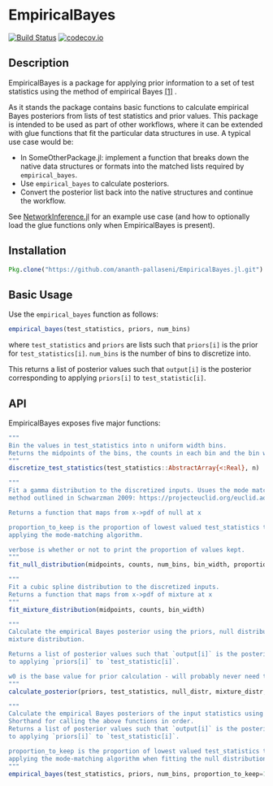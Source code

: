 # EmpiricalBayes

[![Build Status](https://travis-ci.org/ananth-pallaseni/EmpiricalBayes.jl.svg?branch=master)](https://travis-ci.org/ananth-pallaseni/EmpiricalBayes.jl)
[![codecov.io](http://codecov.io/github/ananth-pallaseni/EmpiricalBayes.jl/coverage.svg?branch=master)](http://codecov.io/github/ananth-pallaseni/EmpiricalBayes.jl?branch=master)

## Description
EmpiricalBayes is a package for applying prior information to a set of test statistics using the method of empirical Bayes [[1]](https://en.wikipedia.org/wiki/Empirical_Bayes_method) .

As it stands the package contains basic functions to calculate empirical Bayes posteriors from lists of test statistics and prior values. This package is intended to be used as part of other workflows, where it can be extended with glue functions that fit the particular data structures in use. A typical use case would be:
- In SomeOtherPackage.jl: implement a function that breaks down the native data structures or formats into the matched lists required by `empirical_bayes`.
- Use `empirical_bayes` to calculate posteriors.
- Convert the posterior list back into the native structures and continue the workflow.

See [NetworkInference.jl](https://github.com/Tchanders/NetworkInference.jl) for an example use case (and how to optionally load the glue functions only when EmpiricalBayes is present).


## Installation
```julia
Pkg.clone("https://github.com/ananth-pallaseni/EmpiricalBayes.jl.git")
```

## Basic Usage
Use the ```empirical_bayes``` function as follows:

```julia
empirical_bayes(test_statistics, priors, num_bins)
```

where `test_statistics` and `priors` are lists such that `priors[i]` is the prior for `test_statistics[i]`. `num_bins` is the number of bins to discretize into.

This returns a list of posterior values such that `output[i]` is the posterior corresponding to applying `priors[i]` to `test_statistic[i]`.

## API
EmpiricalBayes exposes five major functions:

```julia
"""
Bin the values in test_statistics into n uniform width bins.
Returns the midpoints of the bins, the counts in each bin and the bin width.
"""
discretize_test_statistics(test_statistics::AbstractArray{<:Real}, n)
```

```julia
"""
Fit a gamma distribution to the discretized inputs. Usues the mode matching
method outlined in Schwarzman 2009: https://projecteuclid.org/euclid.aoas/1231424213.

Returns a function that maps from x->pdf of null at x

proportion_to_keep is the proportion of lowest valued test_statistics to keep before
applying the mode-matching algorithm.

verbose is whether or not to print the proportion of values kept.
"""
fit_null_distribution(midpoints, counts, num_bins, bin_width, proportion_to_keep; verbose = true)
```

```julia
"""
Fit a cubic spline distribution to the discretized inputs.
Returns a function that maps from x->pdf of mixture at x
"""
fit_mixture_distribution(midpoints, counts, bin_width)
```

```julia
"""
Calculate the empirical Bayes posterior using the priors, null distribution and
mixture distribution.

Returns a list of posterior values such that `output[i]` is the posterior corresponding
to applying `priors[i]` to `test_statistic[i]`.

w0 is the base value for prior calculation - will probably never need to be changed.
"""
calculate_posterior(priors, test_statistics, null_distr, mixture_distr, w0=0.0)
```

```julia
"""
Calculate the empirical Bayes posteriors of the input statistics using the priors.
Shorthand for calling the above functions in order.
Returns a list of posterior values such that `output[i]` is the posterior corresponding
to applying `priors[i]` to `test_statistic[i]`.

proportion_to_keep is the proportion of lowest valued test_statistics to keep before
applying the mode-matching algorithm when fitting the null distribution.
"""
empirical_bayes(test_statistics, priors, num_bins, proportion_to_keep=1.0)
```
